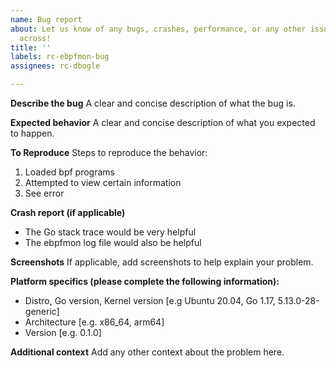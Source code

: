 ```yaml
---
name: Bug report
about: Let us know of any bugs, crashes, performance, or any other issues you come
  across!
title: ''
labels: rc-ebpfmon-bug
assignees: rc-dbogle

---
```


**Describe the bug**
A clear and concise description of what the bug is.

**Expected behavior**
A clear and concise description of what you expected to happen.

**To Reproduce**
Steps to reproduce the behavior:
1. Loaded bpf programs
2. Attempted to view certain information
3. See error

**Crash report (if applicable)**
* The Go stack trace would be very helpful
* The ebpfmon log file would also be helpful

**Screenshots**
If applicable, add screenshots to help explain your problem.

**Platform specifics (please complete the following information):**
 - Distro, Go version, Kernel version [e.g Ubuntu 20.04, Go 1.17, 5.13.0-28-generic]
 - Architecture [e.g. x86_64, arm64]
 - Version [e.g. 0.1.0]

**Additional context**
Add any other context about the problem here.